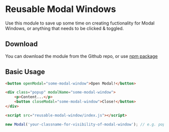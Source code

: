 # Reusable Modal Windows

Use this module to save up some time on creating fuctionality for Modal Windows, or anything that needs to be clicked & toggled.

## Download
You can download the module from the Github repo, or use [npm package](https://www.npmjs.com/package/reusable-modal-windows)

## Basic Usage

```html
<button openModal="some-modal-window">Open Modal!</button>

<div class="popup" modalName="some-modal-window">
    <p>Content...</p>
    <button closeModal="some-modal-window">Close!</button>
</div>

<script src="reusable-modal-window/index.js"></script>
```

```javascript
new Modal('your-classname-for-visibility-of-modal-window'); // e.g. popup--visible. js-is-visible is set by default
```
